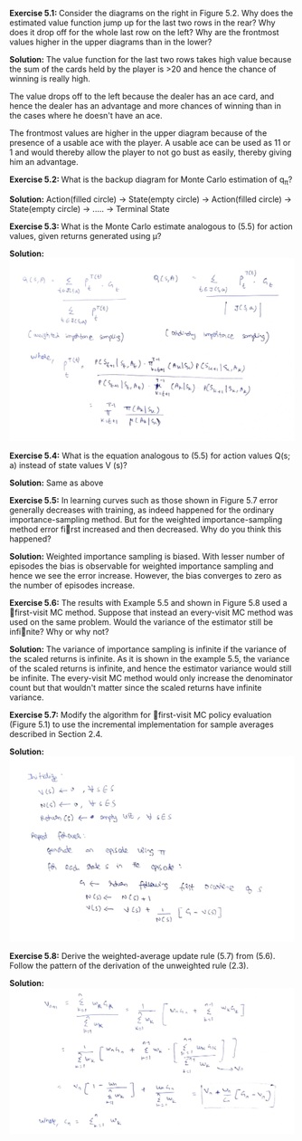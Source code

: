 <b>Exercise 5.1: </b> Consider the diagrams on the right in Figure 5.2. Why does the estimated value function jump up for the last two rows in the rear? Why does it drop off for the whole last row on the left? Why are the frontmost values higher in the upper diagrams than in the lower?

<b>Solution:</b> The value function for the last two rows takes high value because the sum of the cards held by the player is >20 and hence the chance of winning is really high. 

The value drops off to the left because the dealer has an ace card, and hence the dealer has an advantage and more chances of winning than in the cases where he doesn't have an ace.

The frontmost values are higher in the upper diagram because of the presence of a usable ace with the player. A usable ace can be used as 11 or 1 and would thereby allow the player to not go bust as easily, thereby giving him an advantage.

<b>Exercise 5.2: </b> What is the backup diagram for Monte Carlo estimation of q<sub>&pi;</sub>?

<b>Solution:</b> Action(filled circle) -> State(empty circle) -> Action(filled circle) -> State(empty circle) -> ..... -> Terminal State

<b>Exercise 5.3: </b> What is the Monte Carlo estimate analogous to (5.5) for action values, given returns generated using &mu;?

<b>Solution:</b> ![ex5_3](images/ex5_3.jpg)

<b>Exercise 5.4:</b> What is the equation analogous to (5.5) for action values Q(s; a) instead of state values V (s)?

<b>Solution:</b>  Same as above

<b>Exercise 5.5:</b> In learning curves such as those shown in Figure 5.7 error generally decreases with training, as indeed happened for the ordinary importance-sampling method. But for the weighted importance-sampling method error first increased and then decreased. Why do you think this happened?

<b>Solution:</b> Weighted importance sampling is biased. With lesser number of episodes the bias is observable for weighted importance sampling and hence we see the error increase. However, the bias converges to zero as the number of episodes increase.

<b>Exercise 5.6:</b> The results with Example 5.5 and shown in Figure 5.8 used a first-visit MC method. Suppose that instead an every-visit MC method was used on the same problem. Would the variance of the estimator still be infinite? Why or why not?

<b>Solution:</b> The variance of importance sampling is infinite if the variance of the scaled returns is infinite. As it is shown in the example 5.5, the variance of the scaled returns is infinite, and hence the estimator variance would still be infinite. The every-visit MC method would only increase the denominator count but that wouldn't matter since the scaled returns have infinite variance. 

<b>Exercise 5.7:</b> Modify the algorithm for first-visit MC policy evaluation (Figure 5.1) to use the incremental implementation for sample averages described in Section 2.4.

<b>Solution:</b> ![ex5_7](images/ex5_7.jpg)

<b>Exercise 5.8:</b> Derive the weighted-average update rule (5.7) from (5.6). Follow the pattern of the derivation of the unweighted rule (2.3).

<b>Solution:</b> ![ex5_8](images/ex5_8.jpg)